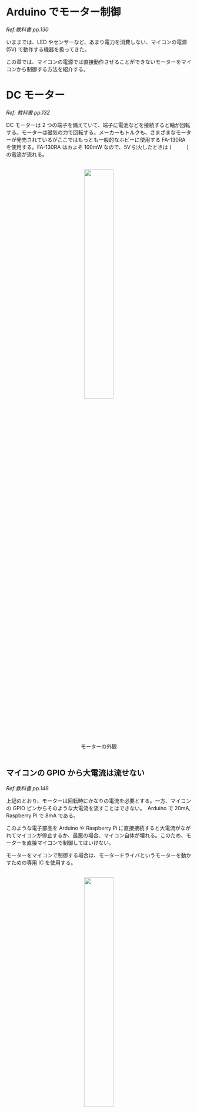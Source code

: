 # Arduino でモーター制御
*Ref:教科書 pp.130*

いままでは、LED やセンサーなど、あまり電力を消費しない、マイコンの電源 (5V) で動作する機器を扱ってきた。

この章では、マイコンの電源では直接動作させることができないモーターをマイコンから制御する方法を紹介する。

# DC モーター
*Ref: 教科書 pp.132*

DC モーターは 2 つの端子を備えていて、端子に電池などを接続すると軸が回転する。モーターは磁気の力で回転する。メーカーもトルクも、さまざまなモーターが発売されているがここではもっとも一般的なホビーに使用する FA-130RA を使用する。FA-130RA はおよそ 100mW なので、5V 引火したときは (　　　) の電流が流れる。


<br/>
<div style="text-align: center;">
  <img src="https://akizukidenshi.com/img/goods/3/109169.jpg" width="40%">
  <br/>
  モーターの外観
</div>
<br/>


## マイコンの GPIO から大電流は流せない
*Ref:教科書 pp.148*

上記のとおり、モーターは回転時にかなりの電流を必要とする。一方、マイコンの GPIO ピンからそのような大電流を流すことはできない。　Arduino で 20mA, Raspberry Pi で 8mA である。

このような電子部品を Arduino や Raspberry Pi に直接接続すると大電流がながれてマイコンが停止するか、最悪の場合、マイコン自体が壊れる。このため、モーターを直接マイコンで制御してはいけない。

モーターをマイコンで制御する場合は、モータードライバというモーターを動かすための専用 IC を使用する。

<br/>
<div style="text-align: center;">
  <img src="https://akizukidenshi.com/img/goods/L/109848.jpg" width="40%">
  <br/>
  モータードライバ DRV8835
</div>
<br/>

## モータードライバ DRV8835 のピン配置
*Ref: [DRV8835 マニュアル](https://akizukidenshi.com/goodsaffix/AE-DRV8835-S_20210526.pdf)*

基盤の各ピンの機能は以下の通り (マニュアルにも記述あり)：

| ピン番号 | ピン名称 | 機能 |
|---|---|---|
| 1 | VM | モータ電源 |
| 2 | AOUT1 | A出力１ |
| 3 | AOUT2 | A出力２ |
| 4 | BOUT1 | Ｂ出力１ |
| 5 | BOUT2 | Ｂ出力２ |
| 6 | GND | グランド |
| 7 | BIN1 | Ｂ入力１/BPHASE |
| 8 | BIN2 | Ｂ入力２/BENBL |
| 9 | AIN1 | Ａ入力１/APHASE |
| 10 | AIN2 | Ａ入力２/AENBL |
| 11 | MODE | モード設定 |
| 12 | VCC | ロジック電源 |


## モータードライバ DRV8835 の動作モード

DRV8835 は 2 チャンネルあるので、2 つのモーターを制御できるが今回は一つだけを動作させてみる。
MODE (11番) を 0 (= GND = 0V) にすると、下の表のようにモーターが制御できる。

|MODE | xIN1 | xIN2 | xOUT1 | xOUT2 | 動作 |
| --- | --- | --- | --- | --- | --- |
| IN/IN モード (MODE = 0) | 0 | 0 | HiZ | HiZ | 空転 |
|  | 0 | 1 | L | H | 逆転 |
|  | 1 | 0 | H | L | 正転 |
|  | 1 | 1 | L | L | ブレーキ |
| PASE/ENABLE モード (MODE = 1) | 1 | 0 | X | L | L | ブレーキ |
|  | 1 | 1 | 1 | L | H | 逆転 |
|  | 1 | 1 | 0 | H | L | 正転 |

# 回路

## ちょっとまった！回路を組む前に

- 電池ボックスの端子をブレッドボードに刺せるように加工しよう。
- モーターにもセラミックコンデンサ 0.1uF を取り付けよう。なるべく足は短くする。

<br/>
<div style="text-align: center;">
  <img src="./images/IMG20240513143950.jpg" width="40%"><br/>
  モーターにセラミックコンデンサを取り付ける  
</div>
<br/>


電池ボックスとモーターの加工が終わったら、図のような回路を組んでみよう。

- **1番 VM 端子を電池の + に接続**
- **12番 VCC 端子は Arduino の 5V 二接続**  
**<span style="color: red">1 番と 12 番をつながないように！</span>**

- 2番 AOUT1 をモーターのどちらかに接続
- 3番 AOUT2 をモーターのどちらかに接続
- 6番, 9番, 11番を GND に接続
- 10番を Arduino の D5 に接続
- 電池の - を GND に接続
- GND は Arduino と共通 (接続)

<br/>
<div style="text-align: center;">
  <img src="./images/image35.png" width="40%">
</div>
<br/>


<br/>
<div style="text-align: center;">
  <img src="./images/image36.png" width="40%">
</div>
<br/>

## 質問

- 11番、9番が 0 (=GND) で、10番ピンが 0 のときモーターはどうなるのか。  
  上の動作モードから判断せよ。
- 11番、9番が 0 (=GND) で、10番ピンが 1 のときモーターはどうなるのか。  
  上の動作モードから判断せよ。

# プログラム

回路ができたら、プログラミングをしてモーターを制御してみよう。
モーターの回転速度が徐々にあがり、最大電圧 (m_speed=255) に達したあとモーターが停止する、を繰り返す。

```c++
const int MOTOR_SOCKET = 5;
int m_speed = 0;

void setup()
{
    pinMode(MOTOR_SOCKET, OUTPUT);      // 5 番ピンを出力モードに
}

void loop()
{
    analogWrite(MOTOR_SOCKET, m_speed);        // analogWrite()
    delay(1000);                                // 1 秒キープ

    m_speed = m_speed + 15;                     // m_speed の値を 15 増やす
    if (m_speed > 255) {                        // 255 を超えていたら 0 にする
        m_speed = 0;
    }
}
```

# モーターの回転方向を制御する

DC モーターは逆に電圧をかけると反対方向に回転する。正転・逆転を制御するためにモータードライバを適切に設定しよう。

*Ref: 教科書 pp.145**

## H ブリッジ回路

モーターを正転・逆転させるには **H ブリッジ回路** を作る必要がある。名前の由来はもちろんその形が H の字に見えるからである。

- 4 つのスイッチにで構成されている
- スイッチをONにすると、モーターへ電流が流れ、回転する
- スイッチをOFFにすると、モーターへの電流が遮断され、停止する
- スイッチの組み合わせを変えることで、モーターの回転方向を制御できる

Hブリッジ回路で使用されるスイッチは、一般的にMOSFETやトランジスタが使われる (モータードライバはすでにこの回路が中に作られている)。

<br/>
<div style="text-align: center;">
  <img src="images/image37.png" width="20%">
  <br/>
  H ブリッジ
</div>
<br/>


### 正転

<br/>
<div style="text-align: center;">
  <img src="images/image38.png" width="20%">
  <br/>
  正転
</div>
<br/>

### 逆転

<br/>
<div style="text-align: center;">
  <img src="images/image39.png" width="40%">
  <br/>
  逆転
</div>
<br/>

### 停止

- モーターは惰性で回転する (ピタリと止まるわけではない)

<br/>
<div style="text-align: center;">
  <img src="images/image40.png" width="40%">
  <br/>
  停止
</div>
<br/>

### ブレーキ

- モーターをショートすると回転エネルギーが電気エネルギーに変換され，ブレーキがかかる

<br/>
<div style="text-align: center;">
  <img src="images/image41.png" width="20%">
  <br/>
  ブレーキ
</div>
<br/>

### 禁止！（ショート）

- 下のようにすると，電源をショートしてしまう
- このとき流れる電流を「貫通電流」という
- モータードライバではこの状態にはならないが、自分で H ブリッジを作るときには注意

<br/>
<div style="text-align: center;">
  <img src="images/image42.png" width="20%">
  <br/>
  禁止状態！
</div>
<br/>


# 回路

- 前回の回路から、9 番ピン (AIN2) を GND ではなく Arduino の D6 に接続する

## 質問

- 動作モード表から、10 番ピン (AIN1) と 9 番ピン (AIN2) をどのような組み合わせにしたら正転・逆転ができるか。

# プログラム

- まずは一定の速度 (フルスピード) で正転・逆転を制御してみよう
- 正転 ⇒ ブレーキ ⇒ 逆転 ⇒ 停止を繰り返すプログラムにしてみよう 


```c++
const int MOTOR_PIN1 = 5;
const int MOTOR_PIN2 = 6;

void setup()
{
    pinMode(MOTOR_PIN1, OUTPUT);
    pinMode(MOTOR_PIN2, OUTPUT);
}

void loop()
{
    // 正転
    digitalWrite(MOTOR_PIN1, HIGH);
    digitalWrite(MOTOR_PIN2, LOW);
    delay(2000);

    // （A)ブレーキ
    digitalWrite(MOTOR_PIN1, EEEEEEEE);
    digitalWrite(MOTOR_PIN2, FFFFFFFF);
    delay(2000);

    // (B)逆転
    digitalWrite(MOTOR_PIN1, AAAAAAAA);
    digitalWrite(MOTOR_PIN2, BBBBBBBB);
    delay(2000);

    // (C)停止
    digitalWrite(MOTOR_PIN1, CCCCCCCC);
    digitalWrite(MOTOR_PIN2, DDDDDDDD);
    delay(2000);
}
```


# モーターの速度調整

- DC モーターは動作モードの正転と停止を高速に切り替えることで、回転速度を調節することができる
  - ずっと正転ならフルパワーでの回転だし、半分程度停止していたら半分程度の回転速度になる
  - この制御には **PWM** を使う

回路はこれまでのままで、モーターの速度制御をやってみよう。

## プログラム

- （　1　）～（　4　） の語句をうめよ

```c++
const int MOTOR_PIN1 = 5;
const int MOTOR_PIN2 = 6;

void setup() {
    pinMode(MOTOR_PIN1, OUTPUT);  // 5 番PIN 出力
    pinMode(MOTOR_PIN2, OUTPUT);  // 6 番PIN 出力
    
    // モーターを（　1　）にする
    analogWrite( MOTOR_PIN1, 0);
    analogWrite( MOTOR_PIN2, 0);
}


void loop() {
  int speed;

  speed = 0;
  // モーターを（　2　）にする
  while ( speed <= 255 ) {
    analogWrite( MOTOR1_PIN, speed );
    analogWrite( MOTOR2_PIN, 0 );
    delay( 100 );
    speed = speed + 4;
  }

  // モーターを（　3　）にする
  analogWrite( MOTORO1_PIN, 255 );
  analogWrite( MOTORO2_PIN, 255 );
  delay( 2000 );

  speed = 0;
  // モーターを（　4　）にする
  while ( speed <= 255 ) {
    analogWrite( MOTOR1_PIN, 0 );
    analogWrite( MOTOR2_PIN, speed );
    delay( 100 );
    speed = speed + 4;
  }

  // モーターを（　1　）にする
  analogWrite( MOTORO1_PIN, 0 );
  analogWrite( MOTORO2_PIN, 0 );
  delay( 2000 );
}
```

## 課題

以下の動作をする Arduino を使った回路とプログラムを作成し、レポートとしてワードのファイル kadai7.docx というファイル名で提出する。

**■ プログラム**

- タクトスイッチを２つを使い、一つを加速スイッチ、一つを減速スイッチとする  
- 加速スイッチを押すとだんだん回転が速くなり、減速スイッチを押すとだんだん回転が遅くなり最終的には止まる
- ２つのスイッチには Arduino の使用していないデジタルピンを使用する
- **<span style="color: red">スイッチを使うときにはプルアップ抵抗を使うこと(もしくは Arduino に内蔵されているプルアップ抵抗でも可) </span>**
- **<span style="color:red">速度は最大 255、最低 0 をはみ出さないようにすること (256 や -1 といった値はおかしな動作をする)</span>**

**■ レポートの内容**

- レポートには
  - 表紙 (名前)
  - 回路図
  - フローチャート  
    参考：[初心者必見！標準フローチャート記号と使い方](https://www.edrawsoft.com/jp/flowchart-symbols.html)
  - プログラム  
  - 完成したシステムの外観 (写真)  
  - 考察 (気づいたこと、工夫したこと)
  
  を含める
